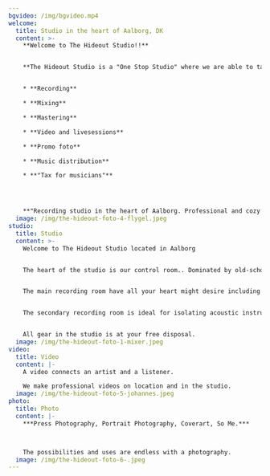 ```yaml
---
bgvideo: /img/bgvideo.mp4
welcome:
  title: Studio in the heart of Aalborg, DK
  content: >-
    **Welcome to The Hideout Studio!!**


    **The Hideout Studio is a "One Stop Studio" where we are able to take care of the following.**


    * **Recording**

    * **Mixing**

    * **Mastering**

    * **Video and livesessions**

    * **Promo foto**

    * **Music distribution** 

    * **"Tax for musicians"**




    **"Recording studio in the heart of Aalborg. Professional and cozy setting. We always have fresh coffee brewing."**
  image: /img/the-hideout-foto-4-flygel.jpeg
studio:
  title: Studio
  content: >-
    Welcome to The Hideout Studio located in Aalborg


    The heart of the studio is our control room.. Dominated by old-school analogue equipment combined with modern hardware and software. 


    The main recording room have all your heart might desire including old Vox and Fender amplifiers as well as our 1896 Steinway & Sons B211 grand piano.


    The secondary recording room is ideal for isolating acoustic instruments or vocals during full band recording sessions. 


    All gear in the studio is at your free disposal.
  image: /img/the-hideout-foto-1-mixer.jpeg
video:
  title: Video
  content: |-
    A video connects an artist and a listener.

    We make professional videos on location and in the studio.
  image: /img/the-hideout-foto-5-johannes.jpeg
photo:
  title: Photo
  content: |-
    ***Press Photography, Portrait Photography, Coverart, So Me.***



    The possibilities and uses are endless with a photography.
  image: /img/the-hideout-foto-6-.jpeg
---
```

